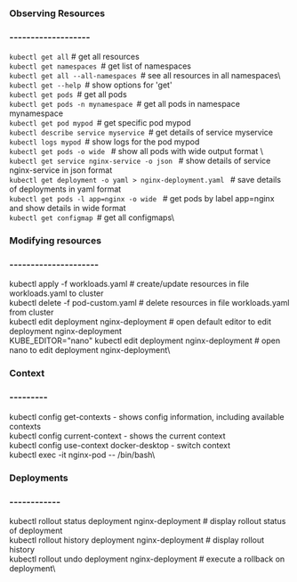 ### Observing Resources
### -------------------
<code>kubectl get all</code> # get all resources\
<code>kubectl get namespaces </code># get list of namespaces\
<code>kubectl get all --all-namespaces </code># see all resources in all namespaces\ 
<code>kubectl get --help </code># show options for 'get'\
<code>kubectl get pods </code># get all pods\
<code>kubectl get pods -n mynamespace </code># get all pods in namespace mynamespace\
<code>kubectl get pod mypod </code># get specific pod mypod\
<code>kubectl describe service myservice </code># get details of service myservice\
<code>kubectl logs mypod </code># show logs for the pod mypod\
<code>kubectl get pods -o wide </code> # show all pods with wide output format \ 
<code>kubectl get service nginx-service -o json </code> # show details of service nginx-service in json format\
<code>kubectl get deployment -o yaml > nginx-deployment.yaml </code> # save details of deployments in yaml format\
<code>kubectl get pods -l app=nginx -o wide </code> # get pods by label app=nginx and show details in wide format\
<code>kubectl get configmap </code># get all configmaps\

### Modifying resources
### ---------------------
kubectl apply -f workloads.yaml # create/update resources in file workloads.yaml to cluster\
kubectl delete -f pod-custom.yaml # delete resources in file workloads.yaml from cluster\
kubectl edit deployment nginx-deployment # open default editor to edit deployment nginx-deployment\
KUBE_EDITOR="nano" kubectl edit deployment nginx-deployment # open nano to edit deployment nginx-deployment\

### Context
### ---------
kubectl config get-contexts - shows config information, including available contexts\
kubectl config current-context - shows the current context\
kubectl config use-context docker-desktop - switch context\
kubectl exec -it nginx-pod -- /bin/bash\

### Deployments
### ------------
kubectl rollout status deployment nginx-deployment # display rollout status of deployment \
kubectl rollout history deployment nginx-deployment # display rollout history \
kubectl rollout undo deployment nginx-deployment # execute a rollback on deployment\